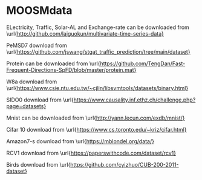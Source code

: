 # MOOSMdata
ELectricity, Traffic, Solar-AL and Exchange-rate can be downloaded from \url{http://github.com/laiguokun/multivariate-time-series-data}

PeMSD7 download from \url{https://github.com/jswang/stgat_traffic_prediction/tree/main/dataset}

Protein can be downloaded from \url{https://github.com/TengDan/Fast-Frequent-Directions-SpFD/blob/master/protein.mat}

W8a download from \url{https://www.csie.ntu.edu.tw/~cjlin/libsvmtools/datasets/binary.html}

SIDO0 download from \url{https://www.causality.inf.ethz.ch/challenge.php?page=datasets}

Mnist can be downloaded from \url{http://yann.lecun.com/exdb/mnist/}

Cifar 10 download from \url{https://www.cs.toronto.edu/~kriz/cifar.html}

Amazon7-s download from \url{https://mblondel.org/data/}

RCV1 download from \url{https://paperswithcode.com/dataset/rcv1}

Birds  download from \url{https://github.com/cyizhuo/CUB-200-2011-dataset}
